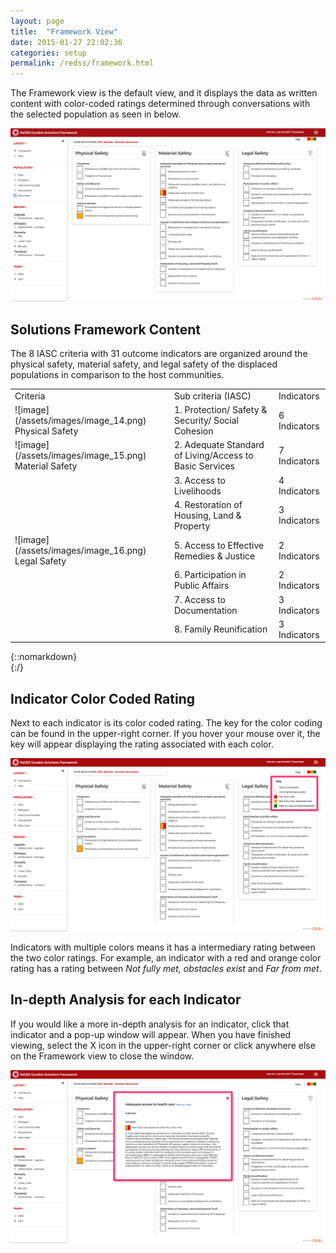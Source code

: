 ```yaml
---
layout: page
title:  "Framework View"
date: 2015-01-27 22:02:36
categories: setup
permalink: /redss/framework.html
---
```


The Framework view is the default view, and it displays the data as written content with color-coded ratings determined through conversations with the selected population as seen in below.

![image](/assets/images/image_4.png)

## Solutions Framework Content

The 8 IASC criteria with 31 outcome indicators are organized around the physical safety, material safety, and legal safety of the displaced populations in comparison to the host communities. 

<table>
  <tr>
    <td>Criteria</td>
    <td>Sub criteria (IASC)</td>
    <td>Indicators</td>
  </tr>
  <tr>
    <td>
    ![image](/assets/images/image_14.png)
Physical Safety</td>
    <td>1. Protection/ Safety & Security/ Social Cohesion</td>
    <td>6 Indicators</td>
  </tr>
  <tr>
    <td>
 ![image](/assets/images/image_15.png)
Material Safety</td>
    <td>2. Adequate Standard of Living/Access to Basic Services</td>
    <td>7 Indicators</td>
  </tr>
  <tr>
    <td></td>
    <td>3. Access to Livelihoods</td>
    <td>4 Indicators</td>
  </tr>
  <tr>
    <td></td>
    <td>4. Restoration of Housing, Land & Property</td>
    <td>3 Indicators</td>
  </tr>
  <tr>
    <td>
     ![image](/assets/images/image_16.png)
Legal Safety</td>
    <td>5. Access to Effective Remedies & Justice
</td>
    <td>2 Indicators</td>
  </tr>
  <tr>
    <td></td>
    <td>6. Participation in Public Affairs</td>
    <td>2 Indicators</td>
  </tr>
  <tr>
    <td></td>
    <td>7. Access to Documentation</td>
    <td>3 Indicators</td>
  </tr>
  <tr>
    <td></td>
    <td>8. Family Reunification</td>
    <td>3 Indicators</td>
  </tr>
</table>

{::nomarkdown}</br>{:/}

## Indicator Color Coded Rating

Next to each indicator is its color coded rating. The key for the color coding can be found in the upper-right corner. If you hover your mouse over it, the key will appear displaying the rating associated with each color. 

![image](/assets/images/image_5.png)

Indicators with multiple colors means it has a intermediary rating between the two color ratings. For example, an indicator with a red and orange color rating has a rating between *Not fully met, obstacles exist* and *Far from met*.

## In-depth Analysis for each Indicator

If you would like a more in-depth analysis for an indicator, click that indicator and a pop-up window will appear. When you have finished viewing, select the X icon in the upper-right corner or click anywhere else on the Framework view to close the window.

![image](/assets/images/image_6.png)

